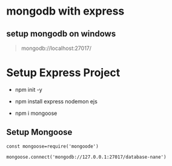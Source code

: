 # mongodb with express

## setup mongodb on windows

> mongodb://localhost:27017/

# Setup Express Project

- npm init -y

- npm install express nodemon ejs

- npm i mongoose

## Setup Mongoose

```
const mongoose=require('mongoode')

mongoose.connect('mongodb://127.0.0.1:27017/database-nane')

```

